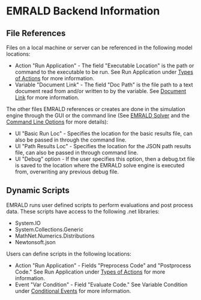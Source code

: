 # EMRALD Backend Information

## File References

Files on a local machine or server can be referenced in the following model locations:
- Action "Run Application" - The field "Executable Location" is the path or command to the executable to be run. See Run Application under [Types of Actions](./actions.md#types-of-actions) for more information.
- Variable "Document Link" - The field "Doc Path" is the file path to a text document read from and/or written to by the variable. See [Document Link](./variables.md#xxx) for more information.

The other files EMRALD references or creates are done in the simulation engine through the GUI or the command line (See [EMRALD Solver](solver.md) and the [Command Line Options](./xxx.md#xxx) for more details):
- UI "Basic Run Loc" - Specifies the location for the basic results file, can also be passed in through the command line.
- UI "Path Results Loc" - Specifies the location for the JSON path results file, can also be passed in through command line.
- UI "Debug" option - If the user specifies this option, then a debug.txt file is saved to the location where the EMRALD solve engine is executed from, overwriting any previous debug file.

## Dynamic Scripts

EMRALD runs user defined scripts to perform evaluations and post process data. These scripts have access to the following .net libraries:
- System.IO
- System.Collections.Generic
- MathNet.Numerics.Distributions
- Newtonsoft.json

Users can define scripts in the following locations:
- Action "Run Application" - Fields "Preprocess Code" and "Postprocess Code." See Run Application under [Types of Actions](./actions.md#types-of-actions) for more information.
- Event "Var Condition" - Field "Evaluate Code." See Variable Condition under [Conditional Events](./events.md#conditional-events) for more information.